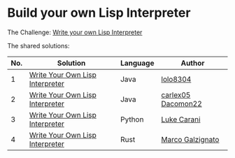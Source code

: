 # Build your own Lisp Interpreter

The Challenge: [Write your own Lisp Interpreter](https://codingchallenges.fyi/challenges/challenge-lisp)

The shared solutions:

| No. | Solution | Language | Author |
|-----|----------|----------|--------|
| 1 | [Write Your Own Lisp Interpreter](https://github.com/lolo8304/coding-challenge/tree/main/no-30) | Java | [lolo8304](https://github.com/lolo8304) |
| 2 | [Write Your Own Lisp Interpreter](https://github.com/carlex05/lisp-interpreter) | Java | [carlex05](https://github.com/carlex05) [Dacomon22](https://github.com/Dacomon22) |
| 3 | [Write Your Own Lisp Interpreter](https://github.com/lwcarani/py-lisp-interpreter) | Python | [Luke Carani](https://github.com/lwcarani) |
| 4 | [Write Your Own Lisp Interpreter](https://github.com/galzmarc/rustylisp) | Rust | [Marco Galzignato](https://github.com/galzmarc) |
